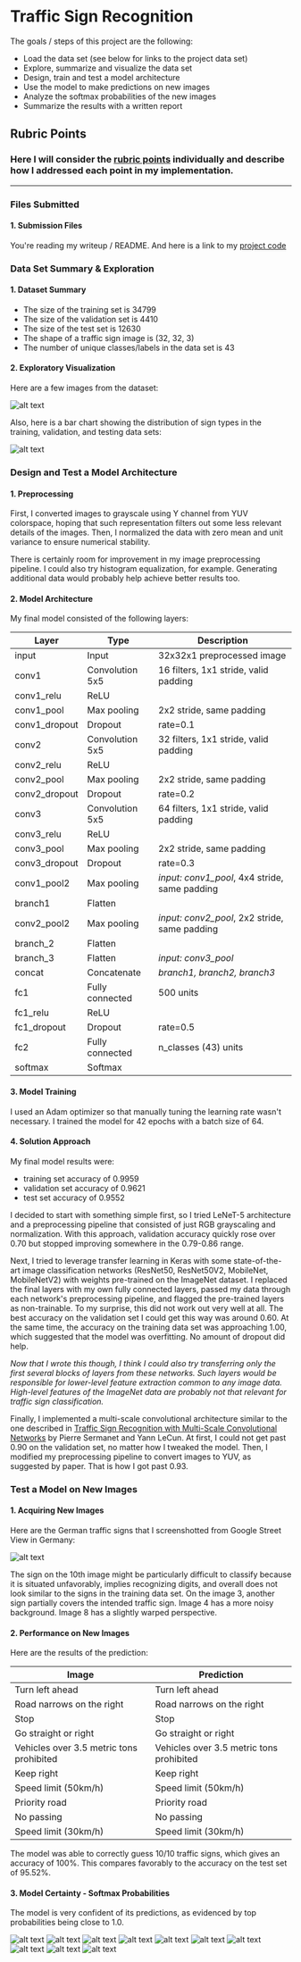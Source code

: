 # **Traffic Sign Recognition** 

The goals / steps of this project are the following:
* Load the data set (see below for links to the project data set)
* Explore, summarize and visualize the data set
* Design, train and test a model architecture
* Use the model to make predictions on new images
* Analyze the softmax probabilities of the new images
* Summarize the results with a written report

## Rubric Points

### Here I will consider the [rubric points](https://review.udacity.com/#!/rubrics/481/view) individually and describe how I addressed each point in my implementation.  

---

### Files Submitted

#### 1. Submission Files

You're reading my writeup / README. And here is a link to my [project code](./Traffic_Sign_Classifier.ipynb)

### Data Set Summary & Exploration

#### 1. Dataset Summary

* The size of the training set is 34799
* The size of the validation set is 4410
* The size of the test set is 12630
* The shape of a traffic sign image is (32, 32, 3)
* The number of unique classes/labels in the data set is 43

#### 2. Exploratory Visualization

Here are a few images from the dataset:

![alt text](./images/labels.jpg)

Also, here is a bar chart showing the distribution of sign types in the training, validation, and testing data sets:

![alt text](./images/chart.jpg)

### Design and Test a Model Architecture

#### 1. Preprocessing

First, I converted images to grayscale using Y channel from YUV colorspace, hoping that such representation filters out some less relevant details of the images. Then, I normalized the data with zero mean and unit variance to ensure numerical stability.

There is certainly room for improvement in my image preprocessing pipeline. I could also try histogram equalization, for example. Generating additional data would probably help achieve better results too.

#### 2. Model Architecture

My final model consisted of the following layers:

| Layer           | Type            | Description |
| --------------- | --------------- | ----------- |
| input           | Input           | 32x32x1 preprocessed image |
| conv1           | Convolution 5x5 | 16 filters, 1x1 stride, valid padding |
| conv1_relu      | ReLU            | |
| conv1_pool      | Max pooling     | 2x2 stride, same padding |
| conv1_dropout   | Dropout         | rate=0.1 |
| conv2           | Convolution 5x5 | 32 filters, 1x1 stride, valid padding |
| conv2_relu      | ReLU            | |
| conv2_pool      | Max pooling     | 2x2 stride, same padding  |
| conv2_dropout   | Dropout         | rate=0.2 |
| conv3           | Convolution 5x5 | 64 filters, 1x1 stride, valid padding |
| conv3_relu      | ReLU            | |
| conv3_pool      | Max pooling     | 2x2 stride, same padding |
| conv3_dropout   | Dropout         | rate=0.3 |
| conv1_pool2     | Max pooling     | *input: conv1_pool*, 4x4 stride, same padding |
| branch1         | Flatten         | |
| conv2_pool2     | Max pooling     | *input: conv2_pool*, 2x2 stride, same padding |
| branch_2        | Flatten         | |
| branch_3        | Flatten         | *input: conv3_pool*
| concat          | Concatenate     | *branch1, branch2, branch3* |
| fc1             | Fully connected | 500 units |
| fc1_relu        | ReLU            | |
| fc1_dropout     | Dropout         | rate=0.5 |
| fc2             | Fully connected | n_classes (43) units |
| softmax         | Softmax         | |

#### 3. Model Training

I used an Adam optimizer so that manually tuning the learning rate wasn't necessary. I trained the model for 42 epochs with a batch size of 64.

#### 4. Solution Approach

My final model results were:
* training set accuracy of 0.9959
* validation set accuracy of 0.9621
* test set accuracy of 0.9552

I decided to start with something simple first, so I tried LeNeT-5 architecture and a preprocessing pipeline that consisted of just RGB grayscaling and normalization. With this approach, validation accuracy quickly rose over 0.70 but stopped improving somewhere in the 0.79-0.86 range.

Next, I tried to leverage transfer learning in Keras with some state-of-the-art image classification networks (ResNet50, ResNet50V2, MobileNet, MobileNetV2) with weights pre-trained on the ImageNet dataset. I replaced the final layers with my own fully connected layers, passed my data through each network's preprocessing pipeline, and flagged the pre-trained layers as non-trainable. To my surprise, this did not work out very well at all. The best accuracy on the validation set I could get this way was around 0.60. At the same time, the accuracy on the training data set was approaching 1.00, which suggested that the model was overfitting. No amount of dropout did help.

*Now that I wrote this though, I think I could also try transferring only the first several blocks of layers from these networks. Such layers would be responsible for lower-level feature extraction common to any image data. High-level features of the ImageNet data are probably not that relevant for traffic sign classification.*

Finally, I implemented a multi-scale convolutional architecture similar to the one described in [Traffic Sign Recognition with Multi-Scale Convolutional Networks](http://yann.lecun.com/exdb/publis/pdf/sermanet-ijcnn-11.pdf) by Pierre Sermanet and Yann LeCun. At first, I could not get past 0.90 on the validation set, no matter how I tweaked the model. Then, I modified my preprocessing pipeline to convert images to YUV, as suggested by paper. That is how I got past 0.93.

### Test a Model on New Images

#### 1. Acquiring New Images

Here are the German traffic signs that I screenshotted from Google Street View in Germany:

![alt text](./images/new_signs.png)

The sign on the 10th image might be particularly difficult to classify because it is situated unfavorably, implies recognizing digits, and overall does not look similar to the signs in the training data set. On the image 3, another sign partially covers the intended traffic sign. Image 4 has a more noisy background. Image 8 has a slightly warped perspective.

#### 2. Performance on New Images

Here are the results of the prediction:

| Image                                    | Prediction |
| ---------------------------------------- | ---------- |
| Turn left ahead                          | Turn left ahead |
| Road narrows on the right                | Road narrows on the right |
| Stop                                     | Stop |
| Go straight or right                     | Go straight or right |
| Vehicles over 3.5 metric tons prohibited | Vehicles over 3.5 metric tons prohibited |
| Keep right                               | Keep right |
| Speed limit (50km/h)                     | Speed limit (50km/h) |
| Priority road                            | Priority road |
| No passing                               | No passing |
| Speed limit (30km/h)                     | Speed limit (30km/h) |

The model was able to correctly guess 10/10 traffic signs, which gives an accuracy of 100%. This compares favorably to the accuracy on the test set of 95.52%.

#### 3. Model Certainty - Softmax Probabilities

The model is very confident of its predictions, as evidenced by top probabilities being close to 1.0.

![alt text](./images/softmax_1.png)
![alt text](./images/softmax_2.png)
![alt text](./images/softmax_3.png)
![alt text](./images/softmax_4.png)
![alt text](./images/softmax_5.png)
![alt text](./images/softmax_6.png)
![alt text](./images/softmax_7.png)
![alt text](./images/softmax_8.png)
![alt text](./images/softmax_9.png)
![alt text](./images/softmax_10.png)
